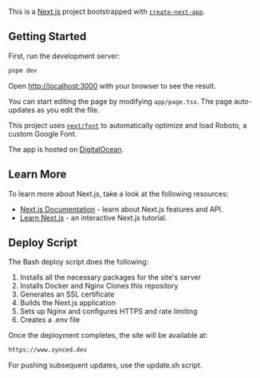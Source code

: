 This is a [Next.js](https://nextjs.org/) project bootstrapped with
[`create-next-app`](https://github.com/vercel/next.js/tree/canary/packages/create-next-app).

## Getting Started

First, run the development server:

```bash
pnpm dev
```

Open [http://localhost:3000](http://localhost:3000) with your browser to see the
result.

You can start editing the page by modifying `app/page.tsx`. The page
auto-updates as you edit the file.

This project uses
[`next/font`](https://nextjs.org/docs/basic-features/font-optimization) to
automatically optimize and load Roboto, a custom Google Font.

The app is hosted on [DigitalOcean](https://www.digitalocean.com/).

## Learn More

To learn more about Next.js, take a look at the following resources:

- [Next.js Documentation](https://nextjs.org/docs) - learn about Next.js
  features and API.
- [Learn Next.js](https://nextjs.org/learn) - an interactive Next.js tutorial.

## Deploy Script

The Bash deploy script does the following:

1. Installs all the necessary packages for the site's server
2. Installs Docker and Nginx Clones this repository
3. Generates an SSL certificate
4. Builds the Next.js application
5. Sets up Nginx and configures HTTPS and rate limiting
6. Creates a .env file

Once the deployment completes, the site will be available at:

```bash
https://www.synced.dev
```

For pushing subsequent updates, use the update.sh script.
